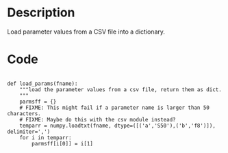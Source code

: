 # Description
Load parameter values from a CSV file into a dictionary.

# Code
```

def load_params(fname):
    """load the parameter values from a csv file, return them as dict.
    """
    parmsff = {}
    # FIXME: This might fail if a parameter name is larger than 50 characters.
    # FIXME: Maybe do this with the csv module instead?
    temparr = numpy.loadtxt(fname, dtype=([('a','S50'),('b','f8')]), delimiter=',') 
    for i in temparr:
        parmsff[i[0]] = i[1]

```
